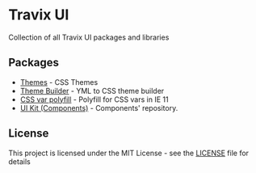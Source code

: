 # Travix UI

Collection of all Travix UI packages and libraries

## Packages

* [Themes](https://github.com/Travix-International/ui/tree/master/packages/themes) - CSS Themes
* [Theme Builder](https://github.com/Travix-International/ui/tree/master/packages/theme-builder) - YML to CSS theme builder
* [CSS var polyfill](https://github.com/Travix-International/ui/tree/master/packages/css-themes-polyfill) -  Polyfill for CSS vars in IE 11
* [UI Kit (Components)](https://github.com/Travix-International/ui/tree/master/packages/travix-ui-kit) -  Components' repository.

## License

This project is licensed under the MIT License - see the [LICENSE](LICENSE) file for details